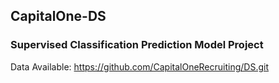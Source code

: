 ## CapitalOne-DS
### Supervised Classification Prediction Model Project

Data Available: https://github.com/CapitalOneRecruiting/DS.git
